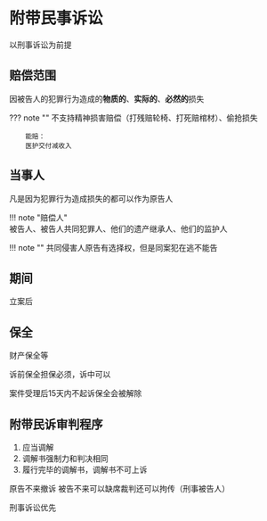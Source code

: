 # 附带民事诉讼

以刑事诉讼为前提

## 赔偿范围

因被告人的犯罪行为造成的**物质的**、**实际的**、**必然的**损失

??? note ""
        不支持精神损害赔偿（打残赔轮椅、打死赔棺材）、偷抢损失

        能赔：   
        医护交付减收入

## 当事人

凡是因为犯罪行为造成损失的都可以作为原告人

!!! note "赔偿人"    
        被告人、被告人共同犯罪人、他们的遗产继承人、他们的监护人

!!! note ""
        共同侵害人原告有选择权，但是同案犯在逃不能告

## 期间

立案后

## 保全

财产保全等

诉前保全担保必须，诉中可以

案件受理后15天内不起诉保全会被解除

## 附带民诉审判程序

1. 应当调解
2. 调解书强制力和判决相同
3. 履行完毕的调解书，调解书不可上诉

原告不来撤诉 被告不来可以缺席裁判还可以拘传（刑事被告人）

刑事诉讼优先